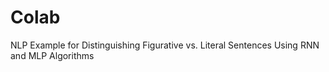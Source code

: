 # Colab
NLP Example for Distinguishing Figurative vs. Literal Sentences Using RNN and MLP Algorithms
